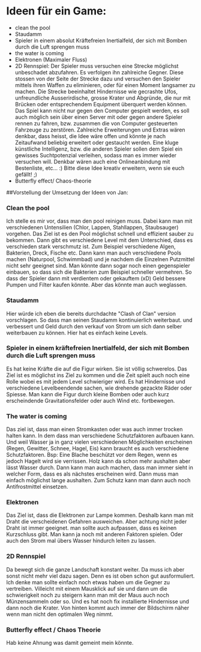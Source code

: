 ﻿# Ideen für ein Game:
* clean the pool
* Staudamm
* Spieler in einem absolut Kräftefreien Inertialfeld, der sich mit Bomben durch die Luft sprengen muss
* the water is coming
* Elektronen (Maximaler Fluss)
* 2D Rennspiel: Der Spieler muss versuchen eine Strecke möglichst unbeschadet abzufahren. Es verfolgen ihn zahlreiche
  Gegner. Diese stossen von der Seite der Strecke dazu und versuchen den Spieler mittels ihren Waffen zu eliminieren,
  oder für einen Moment langsamer zu machen. Die Strecke beeinhaltet Hindernisse wie gecrashte Ufos, unfreundliche
  Ausserirdische, grosse Krater und Abgründe, die nur mit Brücken oder entsprechendem Equipment überquert werden können.
  Das Spiel kann nicht nur gegen den Computer gespielt werden, es soll auch möglich sein über einen Server mit oder
  gegen andere Spieler rennen zu fahren, bzw. zusammen die von Computer gesteuerten Fahrzeuge zu zerstören. Zahlreiche
  Erweiterungen und Extras wären denkbar, dass heisst, die Idee wäre offen und könnte je nach Zeitaufwand beliebig
  erweitert oder gestaucht werden. Eine kluge künstliche Intelligenz, bzw. die anderen Spieler sollen dem Spiel
  ein gewisses Suchtpotenzial verleihen, sodass man es immer wieder versuchen will. Denkbar wären auch eine
  Onlineanbindung mit Bestenliste, etc... :) Bitte diese Idee kreativ erweitern, wenn sie euch gefällt! ;)
* Butterfly effect/ Chaos-theorie



##Vorstellung der Umsetzung der Ideen von Jan:
### Clean the pool
Ich stelle es mir vor, dass man den pool reinigen muss. Dabei kann man mit verschiedenen Untensilien (Chlor, Lappen, Stahllappen, Staubsauger) vorgehen. Das Ziel ist es
den Pool möglichst schnell und effizient sauber zu bekommen. Dann gibt es verschiedene Level mit dem Unterschied, dass es verschieden stark verschmutz
ist. Zum Beispiel verschiedene Algen, Bakterien, Dreck, Fische etc. Dann kann man auch verschiedene Pools machen (Naturpool, Schwimmbad) und je nachdem die
Einzelnen Putzmittel nicht sehr geeignet sind. Man könnte dann sogar noch einen gegenspieler einbauen, so dass sich die Bakterien zum Beispiel schneller vermehren.
So dass der Spieler dann mit verdientem oder gekauftem (xD) Geld bessere Pumpen und Filter kaufen könnte. Aber das könnte man auch weglassen.

### Staudamm
Hier würde ich eben die bereits durchdachte "Clash of Clan" version vorschlagen. So dass man seinen Staudamm kontinuierlich weiterbaut. und verbessert und Geld
durch den verkauf von Strom um sich dann selber weiterbauen zu können. Hier hat es einfach keine Levels.

### Spieler in einem kräftefreien Inertialfeld, der sich mit Bomben durch die Luft sprengen muss
Es hat keine Kräfte die auf die Figur wirken. Sie ist völlig schwerelos. Das Ziel ist es möglichst ins Ziel zu kommen und die Zeit spielt auch noch eine Rolle wobei es mit jedem Level schwieriger wird.
Es hat Hindernisse und verschiedene Levelbeendende sachen, wie drehende gezackte Räder oder Spiesse. Man kann die Figur durch kleine Bomben oder auch kurz erscheindende 
Gravitationsfelder oder auch Wind etc. fortbewegen.

### The water is coming
Das ziel ist, dass man einen Stromkasten oder was auch immer trocken halten kann. In dem dass man verschiedene Schutzfaktoren aufbauen kann. Und weil Wasser ja in ganz vielen verschiedenen Möglichkeiten
erscheinen (Regen, Gewitter, Schnee, Hagel, Eis) kann braucht es auch verschiedene Schutzfaktoren. Bsp: Eine Blache beschützt vor dem Regen, wenn es jedoch Hagelt wird sie verrissen. Holz kann da schon mehr aushalten aber lässt Wasser durch.
Dann kann man auch machen, dass man immer sieht in welcher Form, dass es als nächstes erscheinen wird. Dann muss man einfach möglichst lange aushalten. Zum
Schutz kann man dann auch noch Antifrostmittel einsetzen.

### Elektronen
Das Ziel ist, dass die Elektronen zur Lampe kommen. Deshalb kann man mit Draht die verscheidenen Gefahren ausweichen. Aber achtung nicht jeder Draht ist immer geeignet.
man sollte auch aufpassen, dass es keinen Kurzschluss gibt. Man kann ja noch mit anderen Faktoren spielen. Oder auch den Strom mal übers Wasser hindurch
leiten zu lassen.

### 2D Rennspiel
Da bewegt sich die ganze Landschaft konstant weiter. Da muss ich aber sonst nicht mehr viel dazu sagen. Denn es ist oben schon gut ausformuliert.
Ich denke man sollte einfach noch etwas haben um die Gegner zu vertreiben. Villeicht mit einem Mausklick auf sie und dann um die schwierigkeit noch zu steigern
kann man mit der Maus auch noch Münzensammeln oder so. Und es hat noch fix installierte Hindernisse und dann noch die Krater. Von hinten kommt auch immer der Bildschirm näher wenn man nicht den optimalen Weg nimmt.

### Butterfly effect / Chaos Theorie
Hab keine Ahnung was damit gemeint mein könnte.
